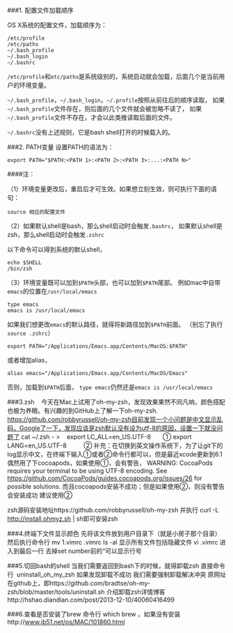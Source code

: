 ###1. 配置文件加载顺序

OS X系统的配置文件，加载顺序为：

```
/etc/profile
/etc/paths
~/.bash_profile
~/.bash_login
~/.bashrc
```
`/etc/profile`和`etc/paths`是系统级别的，系统启动就会加载，后面几个是当前用户的环境变量。

`~/.bash_profile`，`~/.bash_login`，`~/.profile`按照从前往后的顺序读取，
如果`~/.bash_profile`文件存在，则后面的几个文件就会被忽略不读了，
如果`~/.bash_profile`文件不存在，才会以此类推读取后面的文件。

`~/.bashrc`没有上述规则，它是bash shell打开的时候载入的。

###2. PATH变量
设置PATH的语法为：
```
export PATH="$PATH:<PATH 1>:<PATH 2>:<PATH 3>:...:<PATH N>"
```
####注：

（1）环境变量更改后，重启后才可生效。如果想立刻生效，则可执行下面的语句：

```
source 相应的配置文件
```
（2）如果默认shell是bash，那么shell启动时会触发`.bashrc`，
如果默认shell是zsh，那么shell启动时会触发`.zshrc`

以下命令可以得到系统的默认shell，
```
echo $SHELL
/bin/zsh
```
（3）环境变量既可以加到`$PATH`头部，也可以加到`$PATH`尾部。
例如mac中自带`emacs`的位置在`/usr/local/emacs`
```
type emacs
emacs is /usr/local/emacs
```
如果我们想更改`emacs`的默认路径，就得将新路径加到`$PATH`前面。
（别忘了执行`source .zshrc`）
```
export PATH="/Applications/Emacs.app/Contents/MacOS:$PATH"
```
或者增加alias，
```
alias emacs="/Applications/Emacs.app/Contents/MacOS/Emacs"

```
否则，加载到`$PATH`后面，
`type emacs`仍然还是`emacs is /usr/local/emacs`

###3.zsh    
今天在Mac上试用了oh-my-zsh，发现效果果然不同凡响，颜色搭配也极为养眼。有兴趣的到GitHub上了解一下oh-my-zsh. https://github.com/robbyrussell/oh-my-zsh目前发现一个小问题是中文显示乱码，Google了一下，发现应该是zsh默认没有设为utf-8的原因，设置一下就没问题了 
cat ~/.zsh - >    
export LC_ALL=en_US.UTF-8       ① 
export LANG=en_US.UTF-8          ② 
补充：在切换到英文操作系统下，为了让git下的log显示中文，在终端下输入①或者②命令行都可以，但是最近xcode更新到6.1偶然用了下cocoapods，如果使用①，会有警告， 
WARNING: CocoaPods requires your terminal to be using UTF-8 encoding. 
See https://github.com/CocoaPods/guides.cocoapods.org/issues/26 for 
possible solutions. 
而且cocoapods安装不成功；但是如果使用②，则没有警告会安装成功 建议使用②

zsh源码安装地址https://github.com/robbyrussell/oh-my-zsh 并执行 
curl -L http://install.ohmyz.sh | sh即可安装zsh 

###4.终端下文件显示颜色 
先将该文件放到用户目录下（就是小房子那个目录） 
然后执行命令行 
mv 1.vimrc .vimrc 
ls -al 显示所有文件包括隐藏文件 
vi .vimrc 进入到最后一行 去掉set number前的“可以显示行号 

###5.切回bash的shell 
当我们需要返回到bash下的时候，就得卸载zsh 直接命令行  uninstall_oh_my_zsh 
如果发现卸载不成功 我们需要强制卸载解决冲突 原网址在github上，即https://github.com/bradtse/oh-my-zsh/blob/master/tools/uninstall.sh 
介绍卸载zsh详情博客http://hshao.diandian.com/post/2013-12-10/40060416499 

###6.查看是否安装了brew 
命令行 which brew ，如果没有安装http://www.jb51.net/os/MAC/101860.html 


 

